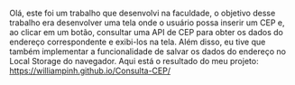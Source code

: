 Olá, este foi um trabalho que desenvolvi na faculdade, o objetivo desse trabalho era desenvolver uma tela onde o usuário possa inserir um CEP e, ao clicar em um botão, consultar uma API de CEP para obter os dados do endereço correspondente e exibi-los na tela. Além disso, eu tive que também implementar a funcionalidade de salvar os dados do endereço no Local Storage do navegador. Aqui está o resultado do meu projeto: https://williampinh.github.io/Consulta-CEP/
